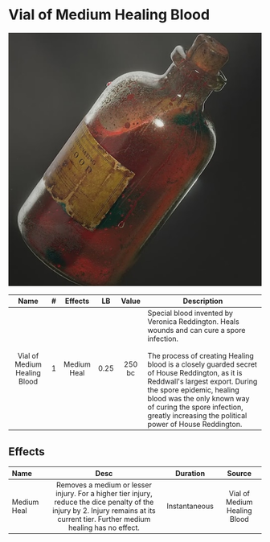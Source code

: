 # Vial of Medium Healing Blood

![Copyright](./../VialOfMinorHealingBlood/VialOfHealingBlood.png)

|             Name             | # |   Effects   |  LB  | Value | Description                                                                                                                                                                                                                                                                                                                                                                                  |
| :--------------------------: | :-: | :---------: | :--: | :----: | -------------------------------------------------------------------------------------------------------------------------------------------------------------------------------------------------------------------------------------------------------------------------------------------------------------------------------------------------------------------------------------------- |
| Vial of Medium Healing Blood | 1 | Medium Heal | 0.25 | 250 bc | Special blood invented by Veronica Reddington. Heals wounds and can cure a spore infection.<br /><br />The process of creating Healing blood is a closely guarded secret of House Reddington, as it is Reddwall's largest export. During the spore epidemic, healing blood was the only known way of curing the spore infection, greatly increasing the political power of House Reddington. |

## Effects

| Name        |                                                                                                                                 Desc                                                                                                                                 |   Duration   |            Source            |
| :---------- | :--------------------------------------------------------------------------------------------------------------------------------------------------------------------------------------------------------------------------------------------------------------------: | :-----------: | :--------------------------: |
| Medium Heal | Removes a medium or lesser injury. For a higher tier injury, reduce the dice penalty of the injury by 2. Injury remains at its current tier. Further medium healing  has no effect.  | Instantaneous | Vial of Medium Healing Blood |
